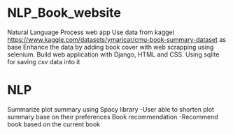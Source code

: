 # NLP_Book_website
Natural Language Process web app
Use data from kaggel https://www.kaggle.com/datasets/ymaricar/cmu-book-summary-dataset as base
Enhance the data by adding book cover with web scrapping using selenium.
Build web application with Django, HTML and CSS.
Using sqlite for saving csv data into it

# NLP 
Summarize plot summary using Spacy library 
  -User able to shorten plot summary base on their preferences
Book recommendation
  -Recommend book based on the current book
